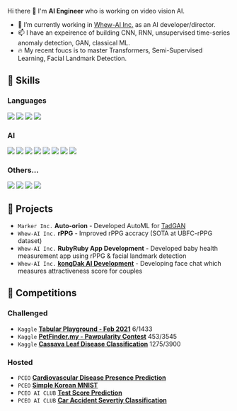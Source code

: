 Hi there 👋 I'm **AI Engineer** who is working on video vision AI. 

- 🔭 I’m currently working in [Whew-AI Inc.](https://github.com/Whew-AI-Inc) as an AI developer/director.
- 📫 I have an expeirence of building CNN, RNN, unsupervised time-series anomaly detection, GAN, classical ML.
- 🔥 My recent foucs is to master Transformers, Semi-Supervised Learning, Facial Landmark Detection.

## 🤩 Skills

### Languages
<img src="https://img.shields.io/badge/Python-3776AB?style=flat-square&logo=Python&logoColor=white"/> <img src="https://img.shields.io/badge/C++-00599C?style=flat-square&logo=C++&logoColor=white"/> <img src="https://img.shields.io/badge/Java-007396?style=flat-square&logo=Java&logoColor=white"/> <img src="https://img.shields.io/badge/Kotlin-7F52FF?style=flat-square&logo=Kotlin&logoColor=white"/>

### AI
<img src="https://img.shields.io/badge/Tensorflow-FF6F00?style=flat-square&logo=Tensorflow&logoColor=white"/> <img src="https://img.shields.io/badge/Keras-D00000?style=flat-square&logo=Keras&logoColor=white"/> <img src="https://img.shields.io/badge/OpenCV-5C3EE8?style=flat-square&logo=OpenCV&logoColor=white"/> <img src="https://img.shields.io/badge/scikitLearn-F7931E?style=flat-square&logo=scikit-learn&logoColor=white"/> <img src="https://img.shields.io/badge/NumPy-013243?style=flat-square&logo=NumPy&logoColor=white"/> <img src="https://img.shields.io/badge/pandas-150458?style=flat-square&logo=pandas&logoColor=white"/> <img src="https://img.shields.io/badge/Jupyter-F37626?style=flat-square&logo=Jupyter&logoColor=white"/> <img src="https://img.shields.io/badge/Kaggle-20BEFF?style=flat-square&logo=Kaggle&logoColor=white"/>

### Others...
<img src="https://img.shields.io/badge/Android-3DDC84?style=flat-square&logo=Android&logoColor=white"/> <img src="https://img.shields.io/badge/Ubuntu-E95420?style=flat-square&logo=Ubuntu&logoColor=white"/> <img src="https://img.shields.io/badge/Docker-2496ED?style=flat-square&logo=Docker&logoColor=white"/> <img src="https://img.shields.io/badge/Git-F05032?style=flat-square&logo=Git&logoColor=white"/>

## 💼 Projects

* `Marker Inc.`  **Auto-orion** - Developed AutoML for [TadGAN](https://github.com/sintel-dev/Orion)
* `Whew-AI Inc.` **rPPG** - Improved rPPG accracy (SOTA at UBFC-rPPG dataset)
* `Whew-AI Inc.` **RubyRuby App Development** - Developed baby health measurement app using rPPG & facial landmark detection
* `Whew-AI Inc.` **[kongDak AI Development](https://play.google.com/store/apps/details?id=ai.whew.whewus)** - Developing face chat which measures attractiveness score for couples

## 🎀 Competitions

### Challenged
* `Kaggle` **[Tabular Playground - Feb 2021](https://www.kaggle.com/c/tabular-playground-series-feb-2021/leaderboard)** 6/1433
* `Kaggle` **[PetFinder.my - Pawpularity Contest](https://www.kaggle.com/c/petfinder-pawpularity-score/leaderboard)** 453/3545
* `Kaggle` **[Cassava Leaf Disease Classification](https://www.kaggle.com/c/cassava-leaf-disease-classification/leaderboard)** 1275/3900

### Hosted
* `PCEO` **[Cardiovascular Disease Presence Prediction](https://www.kaggle.com/t/56c24d99b5194e9db7bdd3ec6729584b)**
* `PCEO` **[Simple Korean MNIST](https://www.kaggle.com/t/a399dc6e65dd554d055ef945c7e345ac)**
* `PCEO AI CLUB` **[Test Score Prediction](https://www.kaggle.com/t/f84d9b30b1294f088e5a0c4b2c3c1aee)**
* `PCEO AI CLUB` **[Car Accident Severtiy Classification](https://www.kaggle.com/t/bd9fb3cd2c5d4eeea7f8ba1df3a4e9ca)**
